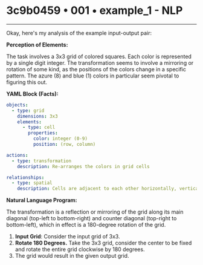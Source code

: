 # 3c9b0459 • 001 • example_1 - NLP

---
Okay, here's my analysis of the example input-output pair:

**Perception of Elements:**

The task involves a 3x3 grid of colored squares. Each color is represented by a single digit integer. The transformation seems to involve a mirroring or rotation of some kind, as the positions of the colors change in a specific pattern. The azure (8) and blue (1) colors in particular seem pivotal to figuring this out.

**YAML Block (Facts):**



```yaml
objects:
  - type: grid
    dimensions: 3x3
    elements:
      - type: cell
        properties:
          color: integer (0-9)
          position: (row, column)

actions:
  - type: transformation
    description: Re-arranges the colors in grid cells

relationships:
  - type: spatial
    description: Cells are adjacent to each other horizontally, vertically, and diagonally.
```



**Natural Language Program:**

The transformation is a reflection or mirroring of the grid along its main diagonal (top-left to bottom-right) and counter diagonal (top-right to bottom-left), which in effect is a 180-degree rotation of the grid.

1.  **Input Grid**: Consider the input grid of 3x3.
2. **Rotate 180 Degrees.** Take the 3x3 grid, consider the center to be fixed and rotate the entire grid clockwise by 180 degrees.
3. The grid would result in the given output grid.


